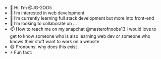 - 👋 Hi, I’m @JG-2OO5
- 👀 I’m interested in web development
- 🌱 I’m currently learning full stack development but more into front-end
- 💞️ I’m looking to collaborate on ...
- 📫 How to reach me on my snapchat @masterofnoobs13
  I would love to get to know someone who is also learning web dev or someone who knows their stuff want to work on a website 
- 😄 Pronouns: why does this exist
- ⚡ Fun fact: 

<!---
JG-2OO5/JG-2OO5 is a ✨ special ✨ repository because its `README.md` (this file) appears on your GitHub profile.
You can click the Preview link to take a look at your changes.
--->
